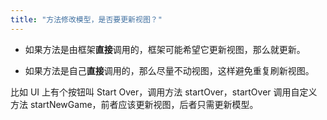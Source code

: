 ```yaml
---
title: "方法修改模型，是否要更新视图？"
---
```


- 如果方法是由框架**直接**调用的，框架可能希望它更新视图，那么就更新。

- 如果方法是自己**直接**调用的，那么尽量不动视图，这样避免重复刷新视图。

比如 UI 上有个按钮叫 Start Over，调用方法 startOver，startOver 调用自定义方法 startNewGame，前者应该更新视图，后者只需更新模型。